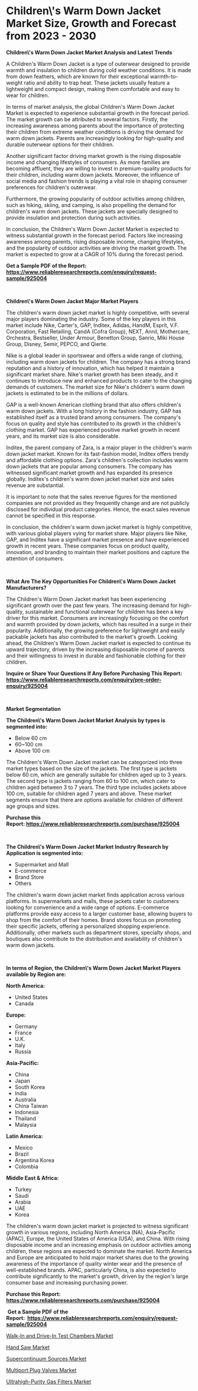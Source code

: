 <p><h1>Children\'s Warm Down Jacket Market Size, Growth and Forecast from 2023 - 2030</h1></p><p><strong>Children\'s Warm Down Jacket Market Analysis and Latest Trends</strong></p>
<p><p>A Children's Warm Down Jacket is a type of outerwear designed to provide warmth and insulation to children during cold weather conditions. It is made from down feathers, which are known for their exceptional warmth-to-weight ratio and ability to trap heat. These jackets usually feature a lightweight and compact design, making them comfortable and easy to wear for children.</p><p>In terms of market analysis, the global Children's Warm Down Jacket Market is expected to experience substantial growth in the forecast period. The market growth can be attributed to several factors. Firstly, the increasing awareness among parents about the importance of protecting their children from extreme weather conditions is driving the demand for warm down jackets. Parents are increasingly looking for high-quality and durable outerwear options for their children.</p><p>Another significant factor driving market growth is the rising disposable income and changing lifestyles of consumers. As more families are becoming affluent, they are willing to invest in premium-quality products for their children, including warm down jackets. Moreover, the influence of social media and fashion trends is playing a vital role in shaping consumer preferences for children's outerwear.</p><p>Furthermore, the growing popularity of outdoor activities among children, such as hiking, skiing, and camping, is also propelling the demand for children's warm down jackets. These jackets are specially designed to provide insulation and protection during such activities.</p><p>In conclusion, the Children's Warm Down Jacket Market is expected to witness substantial growth in the forecast period. Factors like increasing awareness among parents, rising disposable income, changing lifestyles, and the popularity of outdoor activities are driving the market growth. The market is expected to grow at a CAGR of 10% during the forecast period.</p></p>
<p><strong>Get a Sample PDF of the Report:&nbsp; <a href="https://www.reliableresearchreports.com/enquiry/request-sample/925004">https://www.reliableresearchreports.com/enquiry/request-sample/925004</a></strong></p>
<p>&nbsp;</p>
<p><strong>Children\'s Warm Down Jacket Major Market Players</strong></p>
<p><p>The children's warm down jacket market is highly competitive, with several major players dominating the industry. Some of the key players in this market include Nike, Carter's, GAP, Inditex, Adidas, HandM, Esprit, V.F. Corporation, Fast Retailing, CandA (Cofra Group), NEXT, Annil, Mothercare, Orchestra, Bestseller, Under Armour, Benetton Group, Sanrio, Miki House Group, Disney, Semir, PEPCO, and Qierte.</p><p>Nike is a global leader in sportswear and offers a wide range of clothing, including warm down jackets for children. The company has a strong brand reputation and a history of innovation, which has helped it maintain a significant market share. Nike's market growth has been steady, and it continues to introduce new and enhanced products to cater to the changing demands of customers. The market size for Nike's children's warm down jackets is estimated to be in the millions of dollars.</p><p>GAP is a well-known American clothing brand that also offers children's warm down jackets. With a long history in the fashion industry, GAP has established itself as a trusted brand among consumers. The company's focus on quality and style has contributed to its growth in the children's clothing market. GAP has experienced positive market growth in recent years, and its market size is also considerable.</p><p>Inditex, the parent company of Zara, is a major player in the children's warm down jacket market. Known for its fast-fashion model, Inditex offers trendy and affordable clothing options. Zara's children's collection includes warm down jackets that are popular among consumers. The company has witnessed significant market growth and has expanded its presence globally. Inditex's children's warm down jacket market size and sales revenue are substantial.</p><p>It is important to note that the sales revenue figures for the mentioned companies are not provided as they frequently change and are not publicly disclosed for individual product categories. Hence, the exact sales revenue cannot be specified in this response.</p><p>In conclusion, the children's warm down jacket market is highly competitive, with various global players vying for market share. Major players like Nike, GAP, and Inditex have a significant market presence and have experienced growth in recent years. These companies focus on product quality, innovation, and branding to maintain their market positions and capture the attention of consumers.</p></p>
<p>&nbsp;</p>
<p><strong>What Are The Key Opportunities For Children\'s Warm Down Jacket Manufacturers?</strong></p>
<p><p>The Children's Warm Down Jacket market has been experiencing significant growth over the past few years. The increasing demand for high-quality, sustainable and functional outerwear for children has been a key driver for this market. Consumers are increasingly focusing on the comfort and warmth provided by down jackets, which has resulted in a surge in their popularity. Additionally, the growing preference for lightweight and easily packable jackets has also contributed to the market's growth. Looking ahead, the Children's Warm Down Jacket market is expected to continue its upward trajectory, driven by the increasing disposable income of parents and their willingness to invest in durable and fashionable clothing for their children.</p></p>
<p><strong>Inquire or Share Your Questions If Any Before Purchasing This Report: <a href="https://www.reliableresearchreports.com/enquiry/pre-order-enquiry/925004">https://www.reliableresearchreports.com/enquiry/pre-order-enquiry/925004</a></strong></p>
<p>&nbsp;</p>
<p><strong>Market Segmentation</strong></p>
<p><strong>The Children\'s Warm Down Jacket Market Analysis by types is segmented into:</strong></p>
<p><ul><li>Below 60 cm</li><li>60~100 cm</li><li>Above 100 cm</li></ul></p>
<p><p>The Children's Warm Down Jacket market can be categorized into three market types based on the size of the jackets. The first type is jackets below 60 cm, which are generally suitable for children aged up to 3 years. The second type is jackets ranging from 60 to 100 cm, which cater to children aged between 3 to 7 years. The third type includes jackets above 100 cm, suitable for children aged 7 years and above. These market segments ensure that there are options available for children of different age groups and sizes.</p></p>
<p><strong>Purchase this Report:&nbsp;<a href="https://www.reliableresearchreports.com/purchase/925004">https://www.reliableresearchreports.com/purchase/925004</a></strong></p>
<p>&nbsp;</p>
<p><strong>The Children\'s Warm Down Jacket Market Industry Research by Application is segmented into:</strong></p>
<p><ul><li>Supermarket and Mall</li><li>E-commerce</li><li>Brand Store</li><li>Others</li></ul></p>
<p><p>The children's warm down jacket market finds application across various platforms. In supermarkets and malls, these jackets cater to customers looking for convenience and a wide range of options. E-commerce platforms provide easy access to a larger customer base, allowing buyers to shop from the comfort of their homes. Brand stores focus on promoting their specific jackets, offering a personalized shopping experience. Additionally, other markets such as department stores, specialty shops, and boutiques also contribute to the distribution and availability of children's warm down jackets.</p></p>
<p>&nbsp;</p>
<p><strong>In terms of Region, the Children\'s Warm Down Jacket Market Players available by Region are:</strong></p>
<p>
    <p> <strong> North America: </strong>
        <ul>
            <li>United States</li>
            <li>Canada</li>
        </ul>
        </p> 
    <p> <strong> Europe: </strong>
        <ul>
            <li>Germany</li>
            <li>France</li>
            <li>U.K.</li>
            <li>Italy</li>
            <li>Russia</li>
        </ul>
        </p> 
    <p> <strong> Asia-Pacific: </strong>
        <ul>
            <li>China</li>
            <li>Japan</li>
            <li>South Korea</li>
            <li>India</li>
            <li>Australia</li>
            <li>China Taiwan</li>
            <li>Indonesia</li>
            <li>Thailand</li>
            <li>Malaysia</li>
        </ul>
        </p> 
    <p> <strong> Latin America: </strong>
        <ul>
            <li>Mexico</li>
            <li>Brazil</li>
            <li>Argentina Korea</li>
            <li>Colombia</li>
        </ul>
        </p> 
    <p> <strong> Middle East & Africa: </strong>
        <ul>
            <li>Turkey</li>
            <li>Saudi</li>
            <li>Arabia</li>
            <li>UAE</li>
            <li>Korea</li>
        </ul>
    </p>
    </p>
<p><p>The children's warm down jacket market is projected to witness significant growth in various regions, including North America (NA), Asia-Pacific (APAC), Europe, the United States of America (USA), and China. With rising disposable income and an increasing emphasis on outdoor activities among children, these regions are expected to dominate the market. North America and Europe are anticipated to hold major market shares due to the growing awareness of the importance of quality winter wear and the presence of well-established brands. APAC, particularly China, is also expected to contribute significantly to the market's growth, driven by the region's large consumer base and increasing purchasing power. </p></p>
<p><strong>Purchase this Report: <a href="https://www.reliableresearchreports.com/purchase/925004">https://www.reliableresearchreports.com/purchase/925004</a></strong></p>
<p>&nbsp;<strong>Get a Sample PDF of the Report:&nbsp;&nbsp;<a href="https://www.reliableresearchreports.com/enquiry/request-sample/925004">https://www.reliableresearchreports.com/enquiry/request-sample/925004</a></strong></p>
<p><strong></strong></p>
<p><p><a href="https://www.linkedin.com/pulse/walk-in-drive-in-test-chambers-market-size-2023-2030-sibie/">Walk-In and Drive-In Test Chambers Market</a></p><p><a href="https://medium.com/@pauladams6h/hand-saw-market-size-growth-forecast-2023-2030-b8e015dab518">Hand Saw Market</a></p><p><a href="https://medium.com/@nicosmitham/supercontinuum-sources-market-size-growth-forecast-2023-2030-4b8ea48a27cb">Supercontinuum Sources Market</a></p><p><a href="https://www.linkedin.com/pulse/decoding-multiport-plug-valves-market-deep-dive-latest-51are/">Multiport Plug Valves Market</a></p><p><a href="https://www.linkedin.com/pulse/ultrahigh-purity-gas-filters-market-share-amp-new-trends-qwwme/">Ultrahigh-Purity Gas Filters Market</a></p></p>